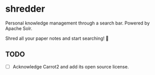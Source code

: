 # shredder

Personal knowledge management through a search bar. Powered by Apache Solr.

Shred all your paper notes and start searching! :tada:

## TODO

- [ ] Acknowledge Carrot2 and add its open source license.
